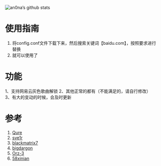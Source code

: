 ![an0na’s github stats](https://github-readme-stats.vercel.app/api?username=an0na&show_icons=true&theme=merko)

# 使用指南
1. 将config.conf文件下载下来，然后搜索关键词【baidu.com】，按照要求进行替换
2. 就可以使用了

# 功能
1、支持网易云灰色歌曲解锁
2、其他正常的都有（不能满足的，请自行修改）
3、有大的变动的时候，会及时更新

# 参考
1. [Qure](https://github.com/Koolson/Qure)
2. [sve1r](https://github.com/sve1r/Rules-For-Quantumult-X)
3. [blackmatrix7](https://github.com/blackmatrix7/ios_rule_script)
4. [bigdargon](https://github.com/bigdargon/hostsVN)
5. [Orz-3](https://github.com/Orz-3/task)
6. [58xinian](https://github.com/58xinian/icon)
